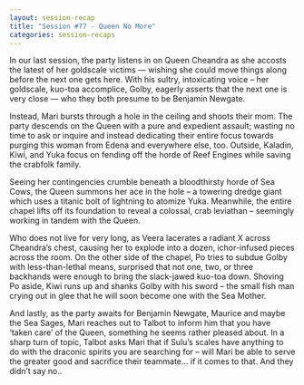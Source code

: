 ```yaml
---
layout: session-recap
title: "Session #77 - Queen No More"
categories: session-recaps
---
```


In our last session, the party listens in on Queen Cheandra as she accosts the latest of her goldscale victims — wishing she could move things along before the next one gets here. With his sultry, intoxicating voice – her goldscale, kuo-toa accomplice, Golby, eagerly asserts that the next one is very close — who they both presume to be Benjamin Newgate.

Instead, Mari bursts through a hole in the ceiling and shoots their mom. The party descends on the Queen with a pure and expedient assault; wasting no time to ask or inquire and instead dedicating their entire focus towards purging this woman from Edena and everywhere else, too. Outside, Kaladin, Kiwi, and Yuka focus on fending off the horde of Reef Engines while saving the crabfolk family.

Seeing her contingencies crumble beneath a bloodthirsty horde of Sea Cows, the Queen summons her ace in the hole – a towering dredge giant which uses a titanic bolt of lightning to atomize Yuka. Meanwhile, the entire chapel lifts off its foundation to reveal a colossal, crab leviathan – seemingly working in tandem with the Queen.

Who does not live for very long, as Veera lacerates a radiant X across Cheandra’s chest, causing her to explode into a dozen, ichor-infused pieces across the room. On the other side of the chapel, Po tries to subdue Golby with less-than-lethal means, surprised that not one, two, or three backhands were enough to bring the slack-jawed kuo-toa down. Shoving Po aside, Kiwi runs up and shanks Golby with his sword – the small fish man crying out in glee that he will soon become one with the Sea Mother.

And lastly, as the party awaits for Benjamin Newgate, Maurice and maybe the Sea Sages, Mari reaches out to Talbot to inform him that you have ‘taken care’ of the Queen, something he seems rather pleased about. In a sharp turn of topic, Talbot asks Mari that if Sulu’s scales have anything to do with the draconic spirits you are searching for – will Mari be able to serve the greater good and sacrifice their teammate… if it comes to that. And they didn’t say no..
